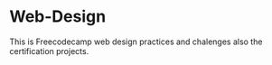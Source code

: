# Web-Design
This is Freecodecamp web design practices and chalenges also the certification projects.
